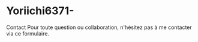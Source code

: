 # Yoriichi6371-
Contact Pour toute question ou collaboration, n'hésitez pas à me contacter via ce formulaire.
